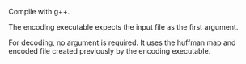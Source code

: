 Compile with g++.

The encoding executable expects the input file as the first argument.

For decoding, no argument is required. It uses the huffman map and encoded file created previously by the encoding executable.
